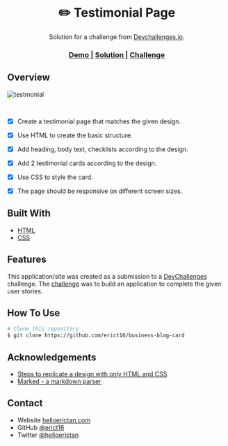 # 

<!-- Please update value in the {}  -->

<h1 align="center">✏️ Testimonial Page</h1>

<div align="center">
   Solution for a challenge from  <a href="http://devchallenges.io" target="_blank">Devchallenges.io</a>.
</div>

<div align="center">
  <h3>
    <a href="https://erict16.github.io/business-blog-card/">
      Demo
    </a>
    <span> | </span>
    <a href="https://devchallenges.io/solution/3581">
      Solution
    </a>
    <span> | </span>
    <a href="https://devchallenges.io/challenge/29">
      Challenge
    </a>
  </h3>
</div>

<!-- TABLE OF CONTENTS -->



<!-- OVERVIEW -->

## Overview

![testmonial](https://github.com/erict16/testimonial-page/assets/83531295/5cc3e7b7-6c5a-474a-bad3-d76249f9d312)


<br/>

- [x] Create a testimonial page that matches the given design.

- [x] Use HTML to create the basic structure.

- [x] Add heading, body text, checklists according to the design.

- [x] Add 2 testimonial cards according to the design.

- [x] Use CSS to style the card.

- [x] The page should be responsive on different screen sizes.

## Built With

<!-- This section should list any major frameworks that you built your project using. Here are a few examples.-->

- [HTML](https://developer.mozilla.org/en-US/docs/Learn/Getting_started_with_the_web/HTML_basics)
- [CSS](https://web.dev/learn/css)

## Features

<!-- List the features of your application or follow the template. Don't share the figma file here :) -->

This application/site was created as a submission to a [DevChallenges](https://devchallenges.io/challenges) challenge. The [challenge](https://devchallenges.io/challenge/28) was to build an application to complete the given user stories.



## How To Use

<!-- Example: -->

```bash
# Clone this repository
$ git clone https://github.com/erict16/business-blog-card
```

## Acknowledgements

<!-- This section should list any articles or add-ons/plugins that helps you to complete the project. This is optional but it will help you in the future. For example: -->

- [Steps to replicate a design with only HTML and CSS](https://devchallenges-blogs.web.app/how-to-replicate-design/)
- [Marked - a markdown parser](https://github.com/chjj/marked)

## Contact

- Website [helloerictan.com](https://helloerictan.com)
- GitHub [@erict16](https://github.com/erict16)
- Twitter [@helloerictan](https://twitter.com/helloerictan})
